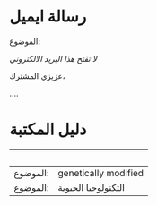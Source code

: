 # رسالة ايميل
الموضوع:

*لا تفتح هذا البريد الالكتروني* 

عزيزي المشترك،

....

# دليل المكتبة

|   |   |
---------|--------------------
| الموضوع: | genetically modified |
| الموضوع: | التكنولوجيا الحيوية |



